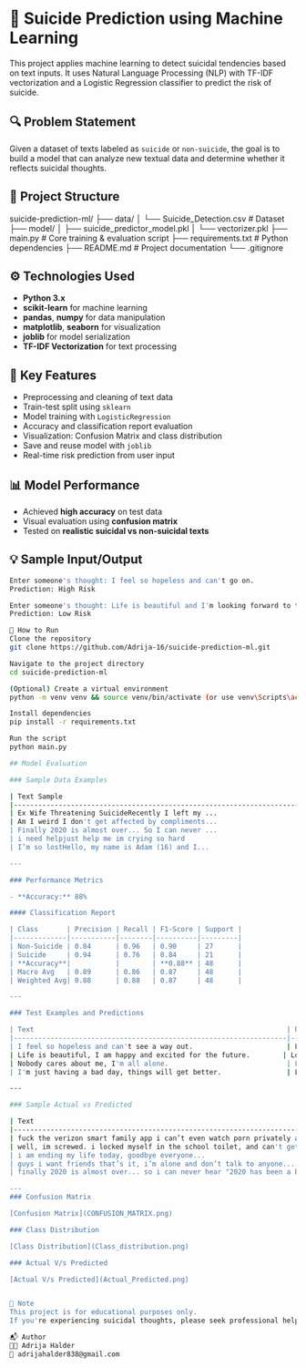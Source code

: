 # 🧠 Suicide Prediction using Machine Learning

This project applies machine learning to detect suicidal tendencies based on text inputs. It uses Natural Language Processing (NLP) with TF-IDF vectorization and a Logistic Regression classifier to predict the risk of suicide.

## 🔍 Problem Statement

Given a dataset of texts labeled as `suicide` or `non-suicide`, the goal is to build a model that can analyze new textual data and determine whether it reflects suicidal thoughts.

## 📁 Project Structure

suicide-prediction-ml/
├── data/
│ └── Suicide_Detection.csv # Dataset
├── model/
│ ├── suicide_predictor_model.pkl
│ └── vectorizer.pkl
├── main.py # Core training & evaluation script
├── requirements.txt # Python dependencies
├── README.md # Project documentation
└── .gitignore

## ⚙️ Technologies Used

- **Python 3.x**
- **scikit-learn** for machine learning
- **pandas**, **numpy** for data manipulation
- **matplotlib**, **seaborn** for visualization
- **joblib** for model serialization
- **TF-IDF Vectorization** for text processing

## 🧪 Key Features

- Preprocessing and cleaning of text data
- Train-test split using `sklearn`
- Model training with `LogisticRegression`
- Accuracy and classification report evaluation
- Visualization: Confusion Matrix and class distribution
- Save and reuse model with `joblib`
- Real-time risk prediction from user input

## 📊 Model Performance

- Achieved **high accuracy** on test data
- Visual evaluation using **confusion matrix**
- Tested on **realistic suicidal vs non-suicidal texts**

## 💡 Sample Input/Output

```bash
Enter someone's thought: I feel so hopeless and can't go on.
Prediction: High Risk

Enter someone's thought: Life is beautiful and I'm looking forward to tomorrow.
Prediction: Low Risk

🚀 How to Run
Clone the repository
git clone https://github.com/Adrija-16/suicide-prediction-ml.git

Navigate to the project directory
cd suicide-prediction-ml

(Optional) Create a virtual environment
python -m venv venv && source venv/bin/activate (or use venv\Scripts\activate on Windows)

Install dependencies
pip install -r requirements.txt

Run the script
python main.py

## Model Evaluation

### Sample Data Examples

| Text Sample                                                                                | Class       |
|--------------------------------------------------------------------------------------------|-------------|
| Ex Wife Threatening SuicideRecently I left my ...                                          | suicide     |
| Am I weird I don't get affected by compliments...                                         | non-suicide |
| Finally 2020 is almost over... So I can never ...                                         | non-suicide |
| i need helpjust help me im crying so hard                                                 | suicide     |
| I’m so lostHello, my name is Adam (16) and I...                                          | suicide     |

---

### Performance Metrics

- **Accuracy:** 88%

#### Classification Report

| Class       | Precision | Recall | F1-Score | Support |
|-------------|-----------|--------|----------|---------|
| Non-Suicide | 0.84      | 0.96   | 0.90     | 27      |
| Suicide     | 0.94      | 0.76   | 0.84     | 21      |
| **Accuracy**|           |        | **0.88** | 48      |
| Macro Avg   | 0.89      | 0.86   | 0.87     | 48      |
| Weighted Avg| 0.88      | 0.88   | 0.87     | 48      |

---

### Test Examples and Predictions

| Text                                                              | Predicted Risk |
|-------------------------------------------------------------------|----------------|
| I feel so hopeless and can't see a way out.                       | Low Risk       |
| Life is beautiful, I am happy and excited for the future.        | Low Risk       |
| Nobody cares about me, I'm all alone.                             | Low Risk       |
| I'm just having a bad day, things will get better.                | Low Risk       |

---

### Sample Actual vs Predicted

| Text                                                                                      | Actual Risk | Predicted Risk |
|-------------------------------------------------------------------------------------------|-------------|----------------|
| fuck the verizon smart family app i can’t even watch porn privately anymore wtf why...    | Low Risk    | Low Risk       |
| well, im screwed. i locked myself in the school toilet, and can't get out. for now...     | High Risk   | Low Risk       |
| i am ending my life today, goodbye everyone...                                            | High Risk   | High Risk      |
| guys i want friends that’s it, i’m alone and don’t talk to anyone...                      | Low Risk    | Low Risk       |
| finally 2020 is almost over... so i can never hear "2020 has been a bad year" ever again. | Low Risk    | Low Risk       |

---
### Confusion Matrix

[Confusion Matrix](CONFUSION_MATRIX.png)

### Class Distribution

[Class Distribution](Class_distribution.png)

### Actual V/s Predicted

[Actual V/s Predicted](Actual_Predicted.png)


📌 Note
This project is for educational purposes only.
If you're experiencing suicidal thoughts, please seek professional help immediately.

📬 Author
👩‍💻 Adrija Halder
📧 adrijahalder838@gmail.com
